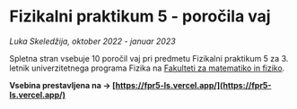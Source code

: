 # Fizikalni praktikum 5 - poročila vaj
*Luka Skeledžija, oktober 2022 - januar 2023*

Spletna stran vsebuje 10 poročil vaj pri predmetu Fizikalni praktikum 5 za 3. letnik univerzitetnega programa Fizika na [Fakulteti za matematiko in fiziko](https://www.fmf.uni-lj.si/sl/).

**Vsebina prestavljena na -> [https://fpr5-ls.vercel.app/](https://fpr5-ls.vercel.app/)**
